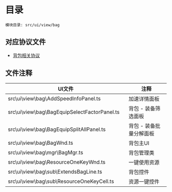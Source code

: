 <style>
table th:first-of-type {
    width: 300pt;
}
table th:nth-of-type(2) {
    width: 300pt;
}
</style>

# 目录
    模块目录: src/ui/view/bag

## 对应协议文件
+ [背包相关协议](msg/msg/Bag.md)

## 文件注释
| UI文件 | 注释 |
|----|----|
| src\ui\view\bag\AddSpeedInfoPanel.ts |  加速详情面板  |
| src\ui\view\bag\BagEquipSelectFactorPanel.ts |  背包 - 装备筛选面板  |
| src\ui\view\bag\BagEquipSplitAllPanel.ts | 背包 - 装备批量分解面板   |
| src\ui\view\bag\BagWnd.ts |  背包主UI  |
| src\ui\view\bag\mgr\BagMgr.ts |  背包管理类  |
| src\ui\view\bag\ResourceOneKeyWnd.ts | 一键使用资源   |
| src\ui\view\bag\sub\ExtendsBagLine.ts |  背包控件  |
| src\ui\view\bag\sub\ResourceOneKeyCell.ts |  资源一键控件  |
